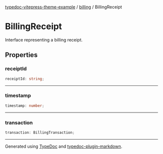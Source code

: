 [typedoc-vitepress-theme-example](../../index.md) / [billing](../index.md) / BillingReceipt

# BillingReceipt

Interface representing a billing receipt.

## Properties

### receiptId

```ts
receiptId: string;
```

***

### timestamp

```ts
timestamp: number;
```

***

### transaction

```ts
transaction: BillingTransaction;
```

***

Generated using [TypeDoc](https://typedoc.org) and [typedoc-plugin-markdown](https://typedoc-plugin-markdown.org).
